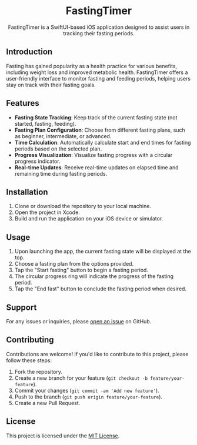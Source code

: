<h1 align="center">FastingTimer</h1>

<p align="center">FastingTimer is a SwiftUI-based iOS application designed to assist users in tracking their fasting periods.</p>

## Introduction

Fasting has gained popularity as a health practice for various benefits, including weight loss and improved metabolic health. FastingTimer offers a user-friendly interface to monitor fasting and feeding periods, helping users stay on track with their fasting goals.

## Features

- **Fasting State Tracking**: Keep track of the current fasting state (not started, fasting, feeding).
- **Fasting Plan Configuration**: Choose from different fasting plans, such as beginner, intermediate, or advanced.
- **Time Calculation**: Automatically calculate start and end times for fasting periods based on the selected plan.
- **Progress Visualization**: Visualize fasting progress with a circular progress indicator.
- **Real-time Updates**: Receive real-time updates on elapsed time and remaining time during fasting periods.

## Installation

1. Clone or download the repository to your local machine.
2. Open the project in Xcode.
3. Build and run the application on your iOS device or simulator.

## Usage

1. Upon launching the app, the current fasting state will be displayed at the top.
2. Choose a fasting plan from the options provided.
3. Tap the "Start fasting" button to begin a fasting period.
4. The circular progress ring will indicate the progress of the fasting period.
5. Tap the "End fast" button to conclude the fasting period when desired.

## Support

For any issues or inquiries, please [open an issue](https://github.com/yourusername/FastingTimer/issues) on GitHub.

## Contributing

Contributions are welcome! If you'd like to contribute to this project, please follow these steps:

1. Fork the repository.
2. Create a new branch for your feature (`git checkout -b feature/your-feature`).
3. Commit your changes (`git commit -am 'Add new feature'`).
4. Push to the branch (`git push origin feature/your-feature`).
5. Create a new Pull Request.

## License

This project is licensed under the [MIT License](LICENSE).
